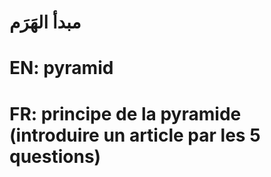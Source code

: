 # مبدأ الهَرَم

# EN: pyramid

# FR: principe de la pyramide (introduire un article par les 5 questions)
